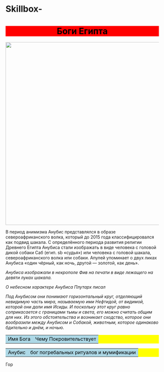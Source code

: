 # Skillbox-
<html>
    <h1 style="background-color:red; text-align: center; color:black" align="center">Боги Египта</h1> 
<img src="https://cdn.shopify.com/s/files/1/0355/8493/4026/files/Dieu_de_la_mort_Anubis_fede8687-736f-4d3a-978e-35fb84071d25.jpg?v=1597413368" width="600px" "height=300""img align=left"/>
<p>В период анимизма Анубис представлялся в образе североафриканского волка, который до 2015 года классифицировался как подвид шакала. С определённого периода развития религии Древнего Египта Анубиса стали изображать в виде человека с головой дикой собаки Саб (егип. sb «судья») или человека с головой шакала, североафриканского волка или собаки. Апулей упоминает о двух ликах Анубиса «один чёрный, как ночь, другой — золотой, как день».</p>
<p><i>Анубиса изображали в некрополе Фив на печати в виде лежащего на девяти луках шакала.</p>
<p>О небесном характере Анубиса Плутарх писал</p>
<p>Под Анубисом они понимают горизонтальный круг, отделяющий невидимую часть мира, называемую ими Нефтидой, от видимой, которой они дали имя Исиды. И поскольку этот круг равно соприкасается с границами тьмы и света, его можно считать общим для них. Из этого обстоятельства и возникает сходство, которое они вообразили между Анубисом и Собакой, животным, которое одинаково бдительно и днём, и ночью.</i></p>
<table style="background-color:yellow">
<tr style="background: lightblue; color:black">
<td>Имя Бога</td>
<td>Чему Покровительствует</td>
<table style="background-color:yellow">
 <tr style="background: lightblue; color:black">
<td>Анубис</td>
<td>бог погребальных ритуалов и мумификации</td>
<table style="background-color:yellow">
<tr style="background: lightblue; color:black">
<tr>Гор</tr>
